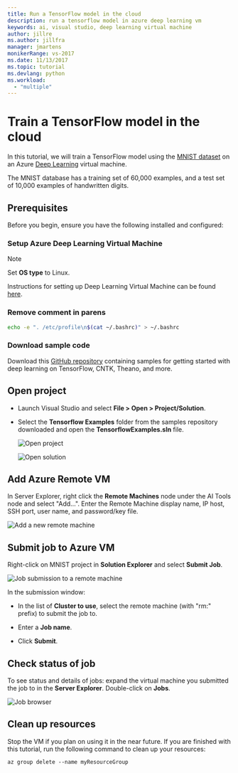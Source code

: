 ```yaml
---
title: Run a TensorFlow model in the cloud
description: run a tensorflow model in azure deep learning vm
keywords: ai, visual studio, deep learning virtual machine
author: jillre
ms.author: jillfra
manager: jmartens
monikerRange: vs-2017
ms.date: 11/13/2017
ms.topic: tutorial
ms.devlang: python
ms.workload:
  - "multiple"
---
```

# Train a TensorFlow model in the cloud

In this tutorial, we will train a TensorFlow model using the [MNIST dataset](http://yann.lecun.com/exdb/mnist/) on an Azure [Deep Learning](/azure/machine-learning/data-science-virtual-machine/deep-learning-dsvm-overview) virtual machine.

The MNIST database has a training set of 60,000 examples, and a test set of 10,000 examples of handwritten digits.

## Prerequisites
Before you begin, ensure you have the following installed and configured:

### Setup Azure Deep Learning Virtual Machine

> [!NOTE]
> Set **OS type** to Linux.

Instructions for setting up Deep Learning Virtual Machine can be found [here](/azure/machine-learning/data-science-virtual-machine/provision-deep-learning-dsvm).

### Remove comment in parens

```bash
echo -e ". /etc/profile\n$(cat ~/.bashrc)" > ~/.bashrc
```

### Download sample code

Download this [GitHub repository](https://github.com/Microsoft/samples-for-ai) containing samples for getting started with deep learning on TensorFlow, CNTK, Theano, and more.

## Open project

- Launch Visual Studio and select **File > Open > Project/Solution**.

- Select the **Tensorflow Examples** folder from the samples repository downloaded and open the **TensorflowExamples.sln** file.

   ![Open project](media/tensorflow-local/open-project.png)

   ![Open solution](media/tensorflow-local/open-solution.png)

## Add Azure Remote VM

In Server Explorer, right click the **Remote Machines** node under the AI Tools node and select "Add…". Enter the Remote Machine display name, IP host, SSH port, user name, and password/key file.

![Add a new remote machine](media/tensorflow-vm/add-remote-vm.png)

## Submit job to Azure VM
Right-click on MNIST project in **Solution Explorer** and select **Submit Job**.

![Job submission to a remote machine](media/tensorflow-vm/job-submission.png)

In the submission window:

- In the list of **Cluster to use**, select the remote machine (with "rm:" prefix) to submit the job to.

- Enter a **Job name**.

- Click **Submit**.

## Check status of job
To see status and details of jobs: expand the virtual machine you submitted the job to in the **Server Explorer**. Double-click on **Jobs**.

![Job browser](media/tensorflow-vm/job-browser.png)

## Clean up resources

Stop the VM if you plan on using it in the near future. If you are finished with this tutorial, run the following command to clean up your resources:

```azurecli-interactive
az group delete --name myResourceGroup
```
